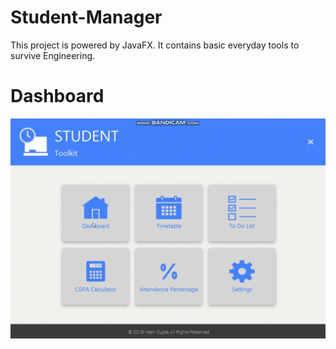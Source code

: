 # Student-Manager
This project is powered by JavaFX. It contains basic everyday tools to survive Engineering.
# Dashboard
![](vid1.gif)

